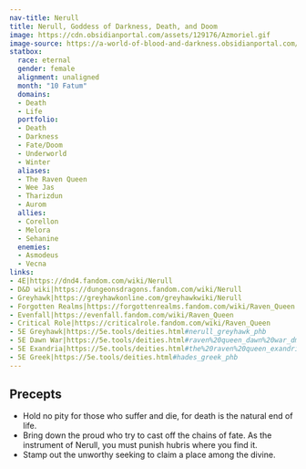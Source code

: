 ```yaml
---
nav-title: Nerull
title: Nerull, Goddess of Darkness, Death, and Doom
image: https://cdn.obsidianportal.com/assets/129176/Azmoriel.gif
image-source: https://a-world-of-blood-and-darkness.obsidianportal.com/wikis/the-pantheon
statbox:
  race: eternal
  gender: female
  alignment: unaligned
  month: "10 Fatum"
  domains:
  - Death
  - Life
  portfolio:
  - Death
  - Darkness
  - Fate/Doom
  - Underworld
  - Winter
  aliases:
  - The Raven Queen
  - Wee Jas
  - Tharizdun
  - Aurom
  allies:
  - Corellon
  - Melora
  - Sehanine
  enemies:
  - Asmodeus
  - Vecna
links:
- 4E|https://dnd4.fandom.com/wiki/Nerull
- D&D wiki|https://dungeonsdragons.fandom.com/wiki/Nerull
- Greyhawk|https://greyhawkonline.com/greyhawkwiki/Nerull
- Forgotten Realms|https://forgottenrealms.fandom.com/wiki/Raven_Queen
- Evenfall|https://evenfall.fandom.com/wiki/Raven_Queen
- Critical Role|https://criticalrole.fandom.com/wiki/Raven_Queen
- 5E Greyhawk|https://5e.tools/deities.html#nerull_greyhawk_phb
- 5E Dawn War|https://5e.tools/deities.html#raven%20queen_dawn%20war_dmg
- 5E Exandria|https://5e.tools/deities.html#the%20raven%20queen_exandria_egw
- 5E Greek|https://5e.tools/deities.html#hades_greek_phb
---
```


## Precepts

* Hold no pity for those who suffer and die, for death is the natural end of life.
* Bring down the proud who try to cast off the chains of fate. As the instrument of Nerull, you must punish hubris where you find it.
* Stamp out the unworthy seeking to claim a place among the divine.
